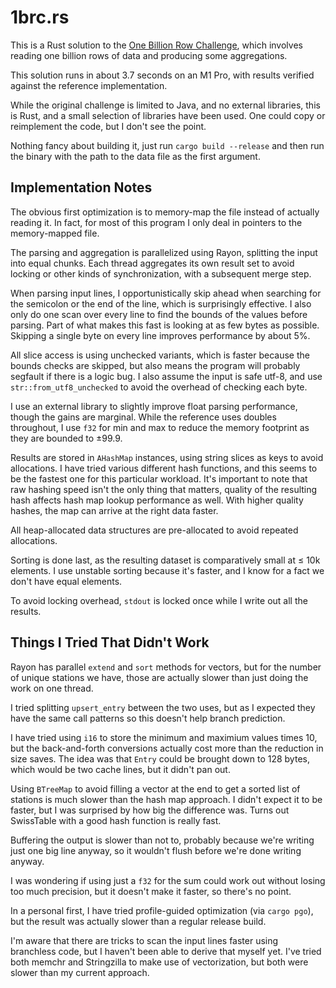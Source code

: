 # 1brc.rs

This is a Rust solution to the [One Billion Row Challenge](https://github.com/gunnarmorling/1brc), which involves
reading one billion rows of data and producing some aggregations.

This solution runs in about 3.7 seconds on an M1 Pro, with results verified against the reference implementation.

While the original challenge is limited to Java, and no external libraries, this is Rust, and a small selection of
libraries have been used. One could copy or reimplement the code, but I don't see the point.

Nothing fancy about building it, just run `cargo build --release` and then run the binary with the path to the data file
as the first argument.

## Implementation Notes

The obvious first optimization is to memory-map the file instead of actually reading it. In fact, for most of this
program I only deal in pointers to the memory-mapped file.

The parsing and aggregation is parallelized using Rayon, splitting the input into equal chunks. Each thread aggregates
its own result set to avoid locking or other kinds of synchronization, with a subsequent merge step.

When parsing input lines, I opportunistically skip ahead when searching for the semicolon or the end of the line, which
is surprisingly effective. I also only do one scan over every line to find the bounds of the values before parsing. Part
of what makes this fast is looking at as few bytes as possible. Skipping a single byte on every line improves
performance by about 5%.

All slice access is using unchecked variants, which is faster because the bounds checks are skipped, but also means the
program will probably segfault if there is a logic bug. I also assume the input is safe utf-8, and
use `str::from_utf8_unchecked` to avoid the overhead of checking each byte.

I use an external library to slightly improve float parsing performance, though the gains are marginal. While the
reference uses doubles throughout, I use `f32` for min and max to reduce the memory footprint as they are bounded to
±99.9.

Results are stored in `AHashMap` instances, using string slices as keys to avoid allocations. I have tried various
different hash functions, and this seems to be the fastest one for this particular workload. It's important to note that
raw hashing speed isn't the only thing that matters, quality of the resulting hash affects hash map lookup performance
as well. With higher quality hashes, the map can arrive at the right data faster.

All heap-allocated data structures are pre-allocated to avoid repeated allocations.

Sorting is done last, as the resulting dataset is comparatively small at ≤ 10k elements. I use unstable sorting because
it's faster, and I know for a fact we don't have equal elements.

To avoid locking overhead, `stdout` is locked once while I write out all the results.

## Things I Tried That Didn't Work

Rayon has parallel `extend` and `sort` methods for vectors, but for the number of unique stations we have, those are
actually slower than just doing the work on one thread.

I tried splitting `upsert_entry` between the two uses, but as I expected they have the same call patterns so this
doesn't help branch prediction.

I have tried using `i16` to store the minimum and maximium values times 10, but the back-and-forth conversions actually
cost more than the reduction in size saves. The idea was that `Entry` could be brought down to 128 bytes, which would be
two cache lines, but it didn't pan out.

Using `BTreeMap` to avoid filling a vector at the end to get a sorted list of stations is much slower than the hash map
approach. I didn't expect it to be faster, but I was surprised by how big the difference was. Turns out SwissTable with
a good hash function is really fast.

Buffering the output is slower than not to, probably because we're writing just one big line anyway, so it wouldn't
flush before we're done writing anyway.

I was wondering if using just a `f32` for the sum could work out without losing too much precision, but it doesn't make
it faster, so there's no point.

In a personal first, I have tried profile-guided optimization (via `cargo pgo`), but the result was actually slower than
a regular release build.

I'm aware that there are tricks to scan the input lines faster using branchless code, but I haven't been
able to derive that myself yet. I've tried both memchr and Stringzilla to make use of vectorization, but both were
slower than my current approach.